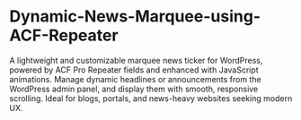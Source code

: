 # Dynamic-News-Marquee-using-ACF-Repeater
A lightweight and customizable marquee news ticker for WordPress, powered by ACF Pro Repeater fields and enhanced with JavaScript animations. Manage dynamic headlines or announcements from the WordPress admin panel, and display them with smooth, responsive scrolling. Ideal for blogs, portals, and news-heavy websites seeking modern UX.
